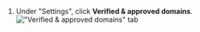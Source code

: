 1. Under "Settings", click **Verified & approved domains**.
   !["Verified & approved domains" tab](/assets/images/help/enterprises/verified-domains-tab.png)
